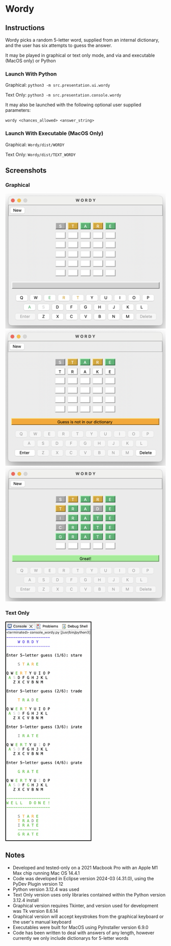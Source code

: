 # Wordy
## Instructions
Wordy picks a random 5-letter word, supplied from an internal dictionary, and the user has six attempts to guess the answer.

It may be played in graphical or text only mode, and via and executable (MacOS only) or Python

### Launch With Python

Graphical: `python3 -m src.presentation.ui.wordy`

Text Only: `python3 -m src.presentation.console.wordy`

It may also be launched with the following optional user supplied parameters:

`wordy <chances_allowed> <answer_string>`

### Launch With Executable (MacOS Only)
Graphical: `Wordy/dist/WORDY`

Text Only: `Wordy/dist/TEXT_WORDY`

## Screenshots
### Graphical
<img width="550" alt="Screenshot 2024-07-16 at 7 18 23 PM" src="Wordy/src/resources/images/Wordy_Screenshot_UI_1.png">
<img width="534" alt="Screenshot 2024-07-16 at 7 59 28 PM" src="Wordy/src/resources/images/Wordy_Screenshot_UI_3.png">
<img width="557" alt="Screenshot 2024-07-16 at 7 19 07 PM" src="Wordy/src/resources/images/Wordy_Screenshot_UI_2.png">

### Text Only
<img width="271" alt="Screenshot 2024-07-13 at 8 46 25 PM" src="Wordy/src/resources/images/Wordy_Screenshot_Console.png">

## Notes
* Developed and tested-only on a 2021 Macbook Pro with an Apple M1 Max chip running Mac OS 14.4.1
* Code was developed in Eclipse version 2024-03 (4.31.0), using the PyDev Plugin version 12
* Python version 3.12.4 was used
* Text Only version uses only libraries contained within the Python version 3.12.4 install
* Graphical version requires Tkinter, and version used for development was Tk version 8.6.14
* Graphical version will accept keystrokes from the graphical keyboard or the user's manual keyboard
* Executables were built for MacOS using PyInstaller version 6.9.0
* Code has been written to deal with answers of any length, however currently we only include dictionarys for 5-letter words
